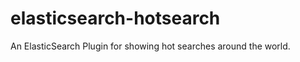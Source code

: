 elasticsearch-hotsearch
=======================

An ElasticSearch Plugin for showing hot searches around the world.
